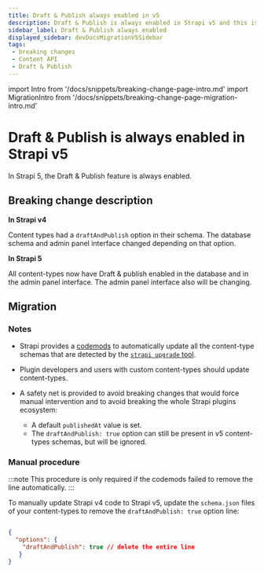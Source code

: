 ```yaml
---
title: Draft & Publish always enabled in v5
description: Draft & Publish is always enabled in Strapi v5 and this is reflected in the Content API models.
sidebar_label: Draft & Publish always enabled
displayed_sidebar: devDocsMigrationV5Sidebar
tags:
 - breaking changes
 - Content API
 - Draft & Publish
---
```


import Intro from '/docs/snippets/breaking-change-page-intro.md'
import MigrationIntro from '/docs/snippets/breaking-change-page-migration-intro.md'

# Draft & Publish is always enabled in Strapi v5

In Strapi 5, the Draft & Publish feature is always enabled. <Intro />

## Breaking change description

<SideBySideContainer>

<SideBySideColumn>

**In Strapi v4**

Content types had a `draftAndPublish` option in their schema. The database schema and admin panel interface changed depending on that option.

</SideBySideColumn>

<SideBySideColumn>

**In Strapi 5**

<!-- TODO: update sentence "also will be changing" → define what changed once we know -->
All content-types now have Draft & publish enabled in the database and in the admin panel interface. The admin panel interface also will be changing.

</SideBySideColumn>

</SideBySideContainer>

## Migration

<MigrationIntro />

### Notes

<!-- TODO: add codemod link -->
<!-- TODO: add link to strapi upgrade CLI tool documentation -->
- Strapi provides a [codemods](#) to automatically update all the content-type schemas that are detected by the [`strapi upgrade` tool](#).
- Plugin developers and users with custom content-types should update content-types.
- A safety net is provided to avoid breaking changes that would force manual intervention and to avoid breaking the whole Strapi plugins ecosystem:

  - A default `publishedAt` value is set.
  - The `draftAndPublish: true` option can still be present in v5 content-types schemas, but will be ignored.

### Manual procedure

:::note
This procedure is only required if the codemods failed to remove the line automatically.
:::

To manually update Strapi v4 code to Strapi v5, update the `schema.json` files of your content-types to remove the `draftAndPublish: true` option line:

```json title="/src/api/my-api-name/content-types/my-content-type-name/schema.json"

{
  "options": {
    "draftAndPublish": true // delete the entire line
   }
}
```
    